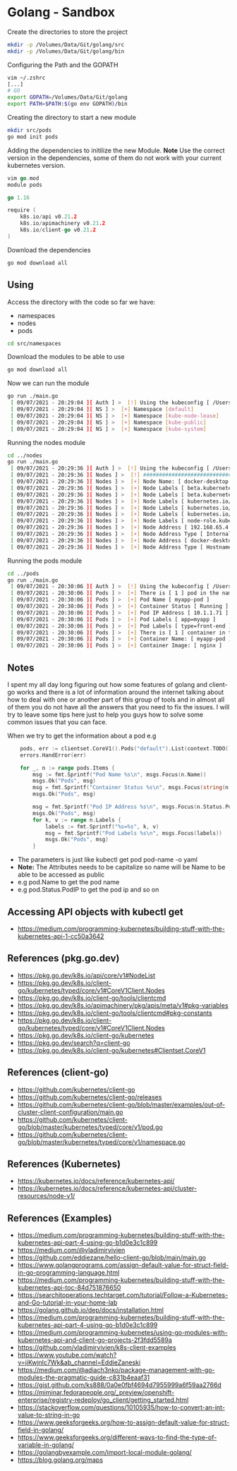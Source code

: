 # Golang - Sandbox

Create the directories to store the project

```bash
mkdir -p /Volumes/Data/Git/golang/src
mkdir -p /Volumes/Data/Git/golang/bin
```

Configuring the Path and the GOPATH

```bash
vim ~/.zshrc
[...]
# GO
export GOPATH=/Volumes/Data/Git/golang
export PATH=$PATH:$(go env GOPATH)/bin
```

Creating the directory to start a new module

```bash
mkdir src/pods
go mod init pods
```

Adding the dependencies to initilize the new Module. **Note** Use the correct version in the dependencies, some of them do not work with your current kubernetes version.

```go
vim go.mod 
module pods

go 1.16

require (
	k8s.io/api v0.21.2
	k8s.io/apimachinery v0.21.2
	k8s.io/client-go v0.21.2
)
```

Download the dependencies

```bash
go mod download all
```

## Using

Access the directory with the code so far we have:

- namespaces
- nodes
- pods

```bash
cd src/namespaces
```

Download the modules to be able to use

```bash
go mod download all
```

Now we can run the module

```bash
go run ./main.go
 [ 09/07/2021 - 20:29:04 ][ Auth ] >  [!] Using the kubeconfig [ /Users/douglas/.kube/config ]
 [ 09/07/2021 - 20:29:04 ][ NS ] >  [+] Namespace [default]
 [ 09/07/2021 - 20:29:04 ][ NS ] >  [+] Namespace [kube-node-lease]
 [ 09/07/2021 - 20:29:04 ][ NS ] >  [+] Namespace [kube-public]
 [ 09/07/2021 - 20:29:04 ][ NS ] >  [+] Namespace [kube-system]
```

Running the nodes module

```bash
cd ../nodes
go run ./main.go
 [ 09/07/2021 - 20:29:36 ][ Auth ] >  [!] Using the kubeconfig [ /Users/douglas/.kube/config ]
 [ 09/07/2021 - 20:29:36 ][ Nodes ] >  [!] ############################################
 [ 09/07/2021 - 20:29:36 ][ Nodes ] >  [+] Node Name: [ docker-desktop ]
 [ 09/07/2021 - 20:29:36 ][ Nodes ] >  [+] Node Labels [ beta.kubernetes.io/arch=amd64 ]
 [ 09/07/2021 - 20:29:36 ][ Nodes ] >  [+] Node Labels [ beta.kubernetes.io/os=linux ]
 [ 09/07/2021 - 20:29:36 ][ Nodes ] >  [+] Node Labels [ kubernetes.io/arch=amd64 ]
 [ 09/07/2021 - 20:29:36 ][ Nodes ] >  [+] Node Labels [ kubernetes.io/hostname=docker-desktop ]
 [ 09/07/2021 - 20:29:36 ][ Nodes ] >  [+] Node Labels [ kubernetes.io/os=linux ]
 [ 09/07/2021 - 20:29:36 ][ Nodes ] >  [+] Node Labels [ node-role.kubernetes.io/master= ]
 [ 09/07/2021 - 20:29:36 ][ Nodes ] >  [+] Node Address [ 192.168.65.4 ]
 [ 09/07/2021 - 20:29:36 ][ Nodes ] >  [+] Node Address Type [ InternalIP ]
 [ 09/07/2021 - 20:29:36 ][ Nodes ] >  [+] Node Address [ docker-desktop ]
 [ 09/07/2021 - 20:29:36 ][ Nodes ] >  [+] Node Address Type [ Hostname ]
```

Running the pods module

```bash
cd ../pods
go run ./main.go
 [ 09/07/2021 - 20:30:06 ][ Auth ] >  [!] Using the kubeconfig [ /Users/douglas/.kube/config ]
 [ 09/07/2021 - 20:30:06 ][ Pods ] >  [+] There is [ 1 ] pod in the namespace [ default ]
 [ 09/07/2021 - 20:30:06 ][ Pods ] >  [+] Pod Name [ myapp-pod ]
 [ 09/07/2021 - 20:30:06 ][ Pods ] >  [+] Container Status [ Running ]
 [ 09/07/2021 - 20:30:06 ][ Pods ] >  [+] Pod IP Address [ 10.1.1.71 ]
 [ 09/07/2021 - 20:30:06 ][ Pods ] >  [+] Pod Labels [ app=myapp ]
 [ 09/07/2021 - 20:30:06 ][ Pods ] >  [+] Pod Labels [ type=front-end ]
 [ 09/07/2021 - 20:30:06 ][ Pods ] >  [+] There is [ 1 ] container in the Pod: [ myapp-pod ]
 [ 09/07/2021 - 20:30:06 ][ Pods ] >  [+] Container Name: [ myapp-pod ]
 [ 09/07/2021 - 20:30:06 ][ Pods ] >  [+] Container Image: [ nginx ]
```

## Notes

I spent my all day long figuring out how some features of golang and client-go works and there is a lot of information around the internet talking about how to deal with one or another part of this group of tools and in almost all of them you do not have all the answers that you need to fix the issues. I will try to leave some tips here just to help you guys how to solve some common issues that you can face.

When we try to get the information about a pod e.g

```go
	pods, err := clientset.CoreV1().Pods("default").List(context.TODO(), metav1.ListOptions{})
	errors.HandError(err)

  	for _, n := range pods.Items {
		msg := fmt.Sprintf("Pod Name %s\n", msgs.Focus(n.Name))
		msgs.Ok("Pods", msg)
		msg = fmt.Sprintf("Container Status %s\n", msgs.Focus(string(n.Status.Phase)))
		msgs.Ok("Pods", msg)

		msg = fmt.Sprintf("Pod IP Address %s\n", msgs.Focus(n.Status.PodIP))
		msgs.Ok("Pods", msg)
		for k, v := range n.Labels {
			labels := fmt.Sprintf("%s=%s", k, v)
			msg = fmt.Sprintf("Pod Labels %s\n", msgs.Focus(labels))
			msgs.Ok("Pods", msg)
		}
```

- The parameters is just like kubectl get pod pod-name -o yaml
- **Note:** The Attributes needs to be capitalize so name will be Name to be able to be accessed as public
- e.g pod.Name to get the pod name
- e.g pod.Status.PodIP to get the pod ip and so on

## Accessing API objects with kubectl get

- https://medium.com/programming-kubernetes/building-stuff-with-the-kubernetes-api-1-cc50a3642

## References (pkg.go.dev)

- https://pkg.go.dev/k8s.io/api/core/v1#NodeList
- https://pkg.go.dev/k8s.io/client-go/kubernetes/typed/core/v1#CoreV1Client.Nodes
- https://pkg.go.dev/k8s.io/client-go/tools/clientcmd
- https://pkg.go.dev/k8s.io/apimachinery/pkg/apis/meta/v1#pkg-variables
- https://pkg.go.dev/k8s.io/client-go/tools/clientcmd#pkg-constants
- https://pkg.go.dev/k8s.io/client-go/kubernetes/typed/core/v1#CoreV1Client.Nodes
- https://pkg.go.dev/k8s.io/client-go/kubernetes
- https://pkg.go.dev/search?q=client-go
- https://pkg.go.dev/k8s.io/client-go/kubernetes#Clientset.CoreV1

## References (client-go)

- https://github.com/kubernetes/client-go
- https://github.com/kubernetes/client-go/releases
- https://github.com/kubernetes/client-go/blob/master/examples/out-of-cluster-client-configuration/main.go
- https://github.com/kubernetes/client-go/blob/master/kubernetes/typed/core/v1/pod.go
- https://github.com/kubernetes/client-go/blob/master/kubernetes/typed/core/v1/namespace.go

## References (Kubernetes)

- https://kubernetes.io/docs/reference/kubernetes-api/
- https://kubernetes.io/docs/reference/kubernetes-api/cluster-resources/node-v1/

## References (Examples)

- https://medium.com/programming-kubernetes/building-stuff-with-the-kubernetes-api-part-4-using-go-b1d0e3c1c899
- https://medium.com/@vladimirvivien
- https://github.com/eddiezane/hello-client-go/blob/main/main.go
- https://www.golangprograms.com/assign-default-value-for-struct-field-in-go-programming-language.html
- https://medium.com/programming-kubernetes/building-stuff-with-the-kubernetes-api-toc-84d751876650
- https://searchitoperations.techtarget.com/tutorial/Follow-a-Kubernetes-and-Go-tutorial-in-your-home-lab
- https://golang.github.io/dep/docs/installation.html
- https://medium.com/programming-kubernetes/building-stuff-with-the-kubernetes-api-part-4-using-go-b1d0e3c1c899
- https://medium.com/programming-kubernetes/using-go-modules-with-kubernetes-api-and-client-go-projects-2f3fdd5589a
- https://github.com/vladimirvivien/k8s-client-examples
- https://www.youtube.com/watch?v=jiKwjnlc7Wk&ab_channel=EddieZaneski
- https://medium.com/@adiach3nko/package-management-with-go-modules-the-pragmatic-guide-c831b4eaaf31
- https://gist.github.com/ks888/0a0e0fbf4694d7955999a6f59aa2766d
- https://miminar.fedorapeople.org/_preview/openshift-enterprise/registry-redeploy/go_client/getting_started.html
- https://stackoverflow.com/questions/10105935/how-to-convert-an-int-value-to-string-in-go
- https://www.geeksforgeeks.org/how-to-assign-default-value-for-struct-field-in-golang/
- https://www.geeksforgeeks.org/different-ways-to-find-the-type-of-variable-in-golang/
- https://golangbyexample.com/import-local-module-golang/
- https://blog.golang.org/maps